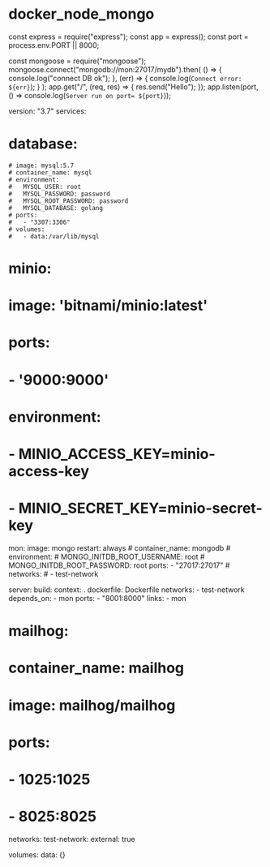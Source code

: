 # docker_node_mongo

const express = require("express");
const app = express();
const port = process.env.PORT || 8000;

const mongoose = require("mongoose");
mongoose.connect("mongodb://mon:27017/mydb").then(
  () => {
    console.log("connect DB ok");
  },
  (err) => {
    console.log(`Connect error: ${err}`);
  }
);
app.get("/", (req, res) => {
  res.send("Hello");
});
app.listen(port, () => console.log(`Server run on port= ${port}`));


version: "3.7"
services:
  # database:
    # image: mysql:5.7
    # container_name: mysql
    # environment:
    #   MYSQL_USER: root
    #   MYSQL_PASSWORD: password
    #   MYSQL_ROOT_PASSWORD: password
    #   MYSQL_DATABASE: golang
    # ports:
    #   - "3307:3306"
    # volumes:
    #   - data:/var/lib/mysql
  # minio:
  #   image: 'bitnami/minio:latest'
  #   ports:
  #     - '9000:9000'
  #   environment:
  #     - MINIO_ACCESS_KEY=minio-access-key
  #     - MINIO_SECRET_KEY=minio-secret-key

  mon:
    image: mongo
    restart: always
    # container_name: mongodb
    # environment:
    #   MONGO_INITDB_ROOT_USERNAME: root
    #   MONGO_INITDB_ROOT_PASSWORD: root
    ports:
       - "27017:27017"
    # networks:
    #   - test-network

  server:
    build:
      context: .
      dockerfile: Dockerfile
    networks:
      - test-network
    depends_on:
      - mon
    ports:
      - "8001:8000"
    links:
      - mon
  # mailhog:
  #   container_name: mailhog
  #   image: mailhog/mailhog
  #   ports:
  #     - 1025:1025
  #     - 8025:8025
networks:
  test-network:
      external: true
      
volumes:
  data: {}


